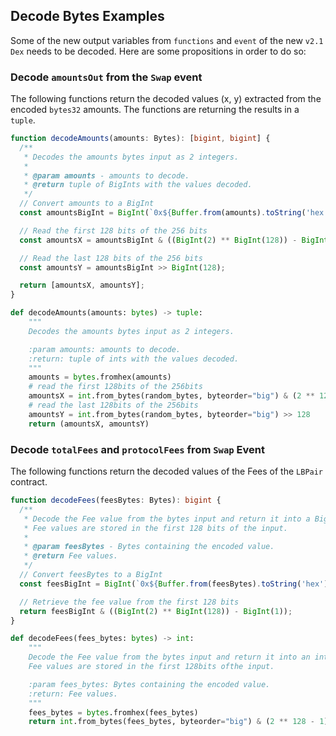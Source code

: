 ## Decode Bytes Examples

Some of the new output variables from `functions` and `event` of the new `v2.1 Dex` needs to be decoded. Here are some propositions in order to do so: <br/>

### Decode `amountsOut` from the `Swap` event

The following functions return the decoded values (x, y) extracted from the encoded `bytes32` amounts. The functions are returning the results in a `tuple`.

```typescript
function decodeAmounts(amounts: Bytes): [bigint, bigint] {
  /**
   * Decodes the amounts bytes input as 2 integers.
   *
   * @param amounts - amounts to decode.
   * @return tuple of BigInts with the values decoded.
   */
  // Convert amounts to a BigInt
  const amountsBigInt = BigInt(`0x${Buffer.from(amounts).toString('hex')}`);

  // Read the first 128 bits of the 256 bits
  const amountsX = amountsBigInt & ((BigInt(2) ** BigInt(128)) - BigInt(1));

  // Read the last 128 bits of the 256 bits
  const amountsY = amountsBigInt >> BigInt(128);

  return [amountsX, amountsY];
}
```

```python
def decodeAmounts(amounts: bytes) -> tuple:
    """
    Decodes the amounts bytes input as 2 integers.

    :param amounts: amounts to decode.
    :return: tuple of ints with the values decoded.
    """
    amounts = bytes.fromhex(amounts)
    # read the first 128bits of the 256bits
    amountsX = int.from_bytes(random_bytes, byteorder="big") & (2 ** 128 - 1)
    # read the last 128bits of the 256bits
    amountsY = int.from_bytes(random_bytes, byteorder="big") >> 128
    return (amountsX, amountsY)
```

### Decode `totalFees` and `protocolFees` from `Swap` Event

The following functions return the decoded values of the Fees of the `LBPair` contract.

```typescript
function decodeFees(feesBytes: Bytes): bigint {
  /**
   * Decode the Fee value from the bytes input and return it into a BigInt.
   * Fee values are stored in the first 128 bits of the input.
   *
   * @param feesBytes - Bytes containing the encoded value.
   * @return Fee values.
   */
  // Convert feesBytes to a BigInt
  const feesBigInt = BigInt(`0x${Buffer.from(feesBytes).toString('hex')}`);

  // Retrieve the fee value from the first 128 bits
  return feesBigInt & ((BigInt(2) ** BigInt(128)) - BigInt(1));
}
```

```python
def decodeFees(fees_bytes: bytes) -> int:
    """
    Decode the Fee value from the bytes input and return it into an int.
    Fee values are stored in the first 128bits ofthe input.

    :param fees_bytes: Bytes containing the encoded value.
    :return: Fee values.
    """
    fees_bytes = bytes.fromhex(fees_bytes)
    return int.from_bytes(fees_bytes, byteorder="big") & (2 ** 128 - 1)
```